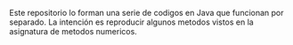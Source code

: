 Este repositorio lo forman una serie de codigos en Java que funcionan por separado. 
La intención es reproducir algunos metodos vistos en la asignatura de metodos numericos. 
